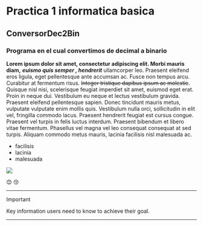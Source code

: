# Practica 1 informatica basica
## ConversorDec2Bin
### Programa en el cual convertimos de decimal a binario

**Lorem ipsum dolor sit amet, consectetur adipiscing elit. Morbi mauris diam,**
___euismo quis semper , hendrerit___ ullamcorper leo. Praesent eleifend eros ligula,
eget pellentesque ante accumsan ac. Fusce non tempus arcu. Curabitur at fermentum risus.
~~Integer tristique dapibus ipsum ac molestie~~. Quisque nisl nisi, scelerisque feugiat imperdiet sit amet, 
euismod eget erat. Proin in neque dui. Vestibulum eu neque et lectus vestibulum gravida. 
Praesent eleifend pellentesque sapien. Donec tincidunt mauris metus, vulputate vulputate enim mollis quis.
Vestibulum nulla orci, sollicitudin in elit vel, fringilla commodo lacus. Praesent hendrerit feugiat est cursus congue.
Praesent vel turpis in felis luctus interdum. Praesent bibendum et libero vitae fermentum. Phasellus vel magna vel leo consequat consequat at sed turpis.
Aliquam commodo metus mauris, lacinia facilisis nisl malesuada ac. 

* facilisis
* lacinia
* malesuada

![](https://encrypted-tbn0.gstatic.com/images?q=tbn:ANd9GcSdI5h6LZxis-xvMA-mioIFBUdBqrofceIn1A&s)

:blush:
:kissing_closed_eyes:

------

> [!IMPORTANT]
> Key information users need to know to achieve their goal.

------